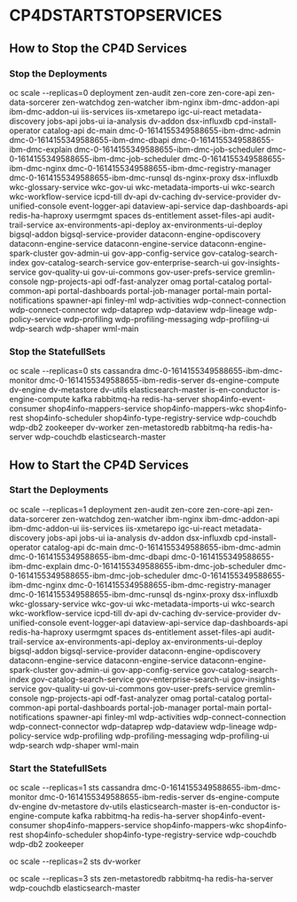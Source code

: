 # CP4DSTARTSTOPSERVICES

## How to Stop the CP4D Services

### Stop the Deployments

oc scale --replicas=0 deployment  zen-audit zen-core zen-core-api zen-data-sorcerer  zen-watchdog zen-watcher  ibm-nginx ibm-dmc-addon-api ibm-dmc-addon-ui  iis-services iis-xmetarepo igc-ui-react  metadata-discovery jobs-api  jobs-ui  ia-analysis dv-addon dsx-influxdb cpd-install-operator catalog-api  dc-main  dmc-0-1614155349588655-ibm-dmc-admin dmc-0-1614155349588655-ibm-dmc-dbapi  dmc-0-1614155349588655-ibm-dmc-explain  dmc-0-1614155349588655-ibm-dmc-job-scheduler  dmc-0-1614155349588655-ibm-dmc-job-scheduler  dmc-0-1614155349588655-ibm-dmc-nginx  dmc-0-1614155349588655-ibm-dmc-registry-manager  dmc-0-1614155349588655-ibm-dmc-runsql ds-nginx-proxy  dsx-influxdb wkc-glossary-service wkc-gov-ui  wkc-metadata-imports-ui  wkc-search  wkc-workflow-service icpd-till   dv-api dv-caching dv-service-provider  dv-unified-console  event-logger-api dataview-api-service dap-dashboards-api redis-ha-haproxy usermgmt spaces  ds-entitlement asset-files-api audit-trail-service  ax-environments-api-deploy ax-environments-ui-deploy bigsql-addon  bigsql-service-provider dataconn-engine-opdiscovery dataconn-engine-service  dataconn-engine-service  dataconn-engine-spark-cluster  gov-admin-ui  gov-app-config-service  gov-catalog-search-index gov-catalog-search-service  gov-enterprise-search-ui gov-insights-service  gov-quality-ui  gov-ui-commons gov-user-prefs-service  gremlin-console ngp-projects-api  odf-fast-analyzer omag  portal-catalog  portal-common-api   portal-dashboards portal-job-manager  portal-main  portal-notifications spawner-api finley-ml wdp-activities  wdp-connect-connection wdp-connect-connector wdp-dataprep  wdp-dataview wdp-lineage  wdp-policy-service wdp-profiling wdp-profiling-messaging  wdp-profiling-ui wdp-search  wdp-shaper wml-main

### Stop the StatefullSets

oc scale --replicas=0 sts cassandra dmc-0-1614155349588655-ibm-dmc-monitor dmc-0-1614155349588655-ibm-redis-server ds-engine-compute  dv-engine  dv-metastore dv-utils elasticsearch-master is-en-conductor is-engine-compute kafka  rabbitmq-ha  redis-ha-server shop4info-event-consumer shop4info-mappers-service  shop4info-mappers-wkc shop4info-rest shop4info-scheduler shop4info-type-registry-service  wdp-couchdb wdp-db2 zookeeper dv-worker zen-metastoredb rabbitmq-ha redis-ha-server wdp-couchdb elasticsearch-master

## How to Start the CP4D Services

### Start the Deployments

oc scale --replicas=1 deployment  zen-audit zen-core zen-core-api zen-data-sorcerer  zen-watchdog zen-watcher  ibm-nginx ibm-dmc-addon-api ibm-dmc-addon-ui  iis-services iis-xmetarepo igc-ui-react  metadata-discovery jobs-api  jobs-ui  ia-analysis dv-addon dsx-influxdb cpd-install-operator catalog-api  dc-main  dmc-0-1614155349588655-ibm-dmc-admin dmc-0-1614155349588655-ibm-dmc-dbapi  dmc-0-1614155349588655-ibm-dmc-explain  dmc-0-1614155349588655-ibm-dmc-job-scheduler  dmc-0-1614155349588655-ibm-dmc-job-scheduler  dmc-0-1614155349588655-ibm-dmc-nginx  dmc-0-1614155349588655-ibm-dmc-registry-manager  dmc-0-1614155349588655-ibm-dmc-runsql ds-nginx-proxy  dsx-influxdb wkc-glossary-service wkc-gov-ui  wkc-metadata-imports-ui  wkc-search  wkc-workflow-service icpd-till   dv-api dv-caching dv-service-provider  dv-unified-console  event-logger-api dataview-api-service dap-dashboards-api redis-ha-haproxy usermgmt spaces  ds-entitlement asset-files-api audit-trail-service  ax-environments-api-deploy ax-environments-ui-deploy bigsql-addon  bigsql-service-provider dataconn-engine-opdiscovery dataconn-engine-service  dataconn-engine-service  dataconn-engine-spark-cluster  gov-admin-ui  gov-app-config-service  gov-catalog-search-index gov-catalog-search-service  gov-enterprise-search-ui gov-insights-service  gov-quality-ui  gov-ui-commons gov-user-prefs-service  gremlin-console ngp-projects-api  odf-fast-analyzer omag  portal-catalog  portal-common-api   portal-dashboards portal-job-manager  portal-main  portal-notifications spawner-api finley-ml wdp-activities  wdp-connect-connection wdp-connect-connector wdp-dataprep  wdp-dataview wdp-lineage  wdp-policy-service wdp-profiling wdp-profiling-messaging  wdp-profiling-ui wdp-search  wdp-shaper wml-main

### Start the StatefullSets

oc scale --replicas=1 sts cassandra dmc-0-1614155349588655-ibm-dmc-monitor dmc-0-1614155349588655-ibm-redis-server ds-engine-compute  dv-engine  dv-metastore dv-utils elasticsearch-master is-en-conductor is-engine-compute kafka  rabbitmq-ha  redis-ha-server shop4info-event-consumer shop4info-mappers-service  shop4info-mappers-wkc shop4info-rest shop4info-scheduler shop4info-type-registry-service  wdp-couchdb wdp-db2 zookeeper

oc scale --replicas=2 sts dv-worker

oc scale --replicas=3 sts zen-metastoredb rabbitmq-ha redis-ha-server wdp-couchdb elasticsearch-master
